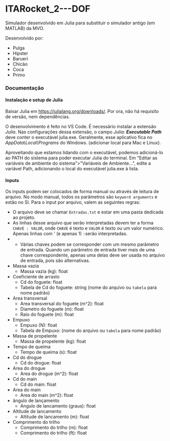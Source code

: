 # ITARocket_2---DOF

Simulador desenvolvido em Julia para substituir o simulador antigo (em MATLAB) da MVO.

Desenvolvido por:

* Pulga
* Hipster
* Barueri
* Chicão
* Coca
* Primo

### Documentação

#### Instalação e setup de Julia

Baixar Julia em https://julialang.org/downloads/. Por ora, não há requisito de versão, nem dependências.

O desenvolvimento é feito no VS Code. É necessário instalar a extensão _Julia_. Nas configurações dessa extensão, o campo _Julia: **Executable Path**_ deve conter o executável julia.exe. Geralmente, esse aplicativo fica no _AppData\Local\Programs_ do Windows. (adicionar local para Mac e Linux).

Aproveitando que estamos lidando com o executável, podemos adicioná-lo ao PATH do sistema para poder executar Julia do terminal. Em "Editar as variáveis de ambiente do sistema">"Variáveis de Ambiente...", edite a variável Path, adicionando o local do executável julia.exe à lista.

#### Inputs

Os inputs podem ser colocados de forma manual ou através de leitura de arquivo. No modo manual, todos os parâmetros são `keyword arguments` e estão no SI. Para o input por arquivo, valem as seguintes regras:

* O arquivo deve se chamar `Entradas.txt` e estar em uma pasta dedicada ao projeto.
* As linhas desse arquivo que serão interpretadas devem ter a forma `CHAVE : VALOR`, onde `CHAVE` é texto e `VALOR` é texto ou um valor numérico. Apenas linhas com ' (e apenas 1) `:`serão interpretadas.
* * Várias chaves podem se corresponder com um mesmo parâmetro de entrada. Quando um parâmetro de entrada tiver mais de uma chave correspondente, apenas uma delas deve ser usada no arquivo de entrada, pois são alternativas.
* Massa vazia
  * Massa vazia (kg): float
* Coeficiente de arrasto
  * Cd do foguete: float
  * Tabela de Cd do foguete: string (nome do arquivo ou `tabela` para nome padrão)
* Area transversal
  * Area transversal do foguete (m^2): float
  * Diametro do foguete (m): float
  * Raio do foguete (m): float
* Empuxo
  * Empuxo (N): float
  * Tabela de Empuxo: (nome do arquivo ou `tabela` para nome padrão)
* Massa de propelente
  * Massa de propelente (kg): float
* Tempo de queima
  * Tempo de queima (s): float
* Cd do drogue
  * Cd do drogue: float
* Area do drogue
  * Area do drogue (m^2): float
* Cd do main
  * Cd do main: float
* Area do main
  * Area do main (m^2): float
* ângulo de lançamento
  * Angulo de lancamento (graus): float
* Altitude de lancamento
  * Altitude de lancamento (m): float
* Comprimento do trilho
  * Comprimento do trilho (m): float
  * Comprimento do trilho (ft): float
